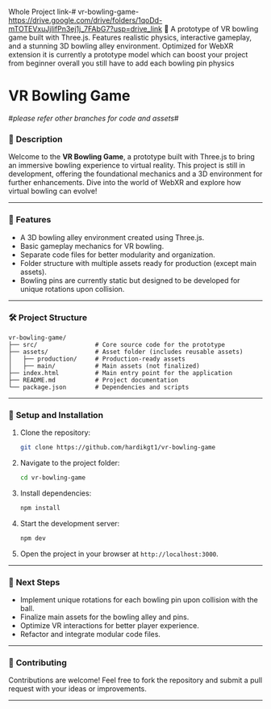 Whole Project link-# vr-bowling-game- https://drive.google.com/drive/folders/1qoDd-mTOTEVxuJjIifPn3ej1j_7FAbG7?usp=drive_link
🎳 A prototype of  VR bowling game built with Three.js. Features realistic physics, interactive gameplay, and a stunning 3D bowling alley environment. Optimized for WebXR extension it is currently a prototype model which can boost your project from beginner overall you still have to add each bowling pin physics 
# VR Bowling Game
#*please refer other branches for code and assets*#

### 🎳 **Description**

Welcome to the **VR Bowling Game**, a prototype built with Three.js to bring an immersive bowling experience to virtual reality. This project is still in development, offering the foundational mechanics and a 3D environment for further enhancements. Dive into the world of WebXR and explore how virtual bowling can evolve!

---

### 🚀 **Features**

- A 3D bowling alley environment created using Three.js.
- Basic gameplay mechanics for VR bowling.
- Separate code files for better modularity and organization.
- Folder structure with multiple assets ready for production (except main assets).
- Bowling pins are currently static but designed to be developed for unique rotations upon collision.

---

### 🛠️ **Project Structure**

```
vr-bowling-game/
├── src/                # Core source code for the prototype
├── assets/             # Asset folder (includes reusable assets)
│   ├── production/     # Production-ready assets
│   ├── main/           # Main assets (not finalized)
├── index.html          # Main entry point for the application
├── README.md           # Project documentation
└── package.json        # Dependencies and scripts
```

---

### 🔧 **Setup and Installation**

1. Clone the repository:
   ```bash
   git clone https://github.com/hardikgt1/vr-bowling-game
   ```
2. Navigate to the project folder:
   ```bash
   cd vr-bowling-game
   ```
3. Install dependencies:
   ```bash
   npm install
   ```
4. Start the development server:
   ```bash
   npm dev
   ```
5. Open the project in your browser at `http://localhost:3000`.

---

### 🌟 **Next Steps**

- Implement unique rotations for each bowling pin upon collision with the ball.
- Finalize main assets for the bowling alley and pins.
- Optimize VR interactions for better player experience.
- Refactor and integrate modular code files.

---

### 🤝 **Contributing**

Contributions are welcome! Feel free to fork the repository and submit a pull request with your ideas or improvements.

---

